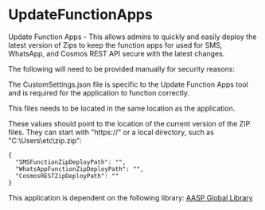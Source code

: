 # UpdateFunctionApps

Update Function Apps - This allows admins to quickly and easily deploy the latest version of Zips to keep the function apps for used for SMS, WhatsApp, and Cosmos REST API secure with the latest changes.

The following will need to be provided manually for security reasons:

The CustomSettings.json file is specific to the Update Function Apps tool and is required for the application to function correctly.

This files needs to be located in the same location as the application.

These values should point to the location of the current version of the ZIP files. They can start with "https://" or a local directory, such as "C:\\Users\\etc\\zip.zip":
```
{
  "SMSFunctionZipDeployPath": "",
  "WhatsAppFunctionZipDeployPath": "",
  "CosmosRESTZipDeployPath": ""
}
```

This application is dependent on the following library: [AASP Global Library](https://github.com/wrharper-AASP/AASPGlobalLibrary)
